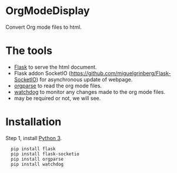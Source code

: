 # OrgModeDisplay
Convert Org mode files to html.

# The tools
* [Flask](http://flask.pocoo.org/) to serve the html document.
 * Flask addon SocketIO (https://github.com/miguelgrinberg/Flask-SocketIO) for asynchronous update of webpage.
* [orgparse](https://github.com/tkf/orgparse) to read the org mode files.
* [watchdog](https://pythonhosted.org/watchdog/) to monitor any changes made to the org mode files.
 * may be required or not, we will see.

# Installation

Step 1, install [Python 3](http://python.org).

```
  pip install flask
  pip install flask-socketio
  pip install orgparse
  pip install watchdog
```
